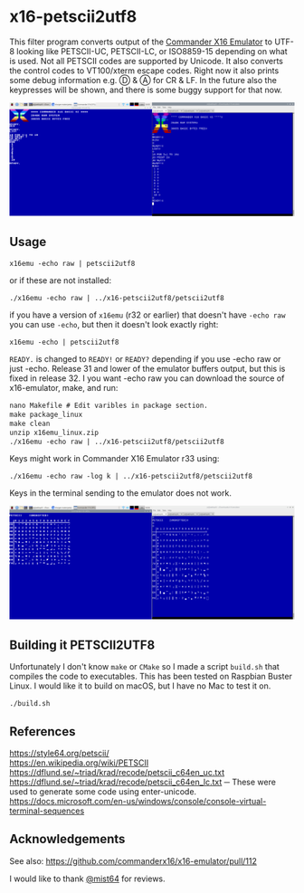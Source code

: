 # x16-petscii2utf8
This filter program converts output of the [Commander X16 Emulator](http://commanderx16.com) to UTF-8 looking like
PETSCII-UC, PETSCII-LC, or ISO8859-15 depending on what is used. Not all PETSCII codes are supported by Unicode.
It also converts the control codes to VT100/xterm escape codes. Right now it also prints some debug information
e.g. Ⓓ & Ⓐ for CR & LF. In the future also the keypresses will be shown, and there is some buggy support for that now.

![Startup with OLD](startup.png?raw=true "Startup with OLD")

## Usage

    x16emu -echo raw | petscii2utf8

or if these are not installed:

    ./x16emu -echo raw | ../x16-petscii2utf8/petscii2utf8
    
if you have a version of `x16emu` (r32 or earlier) that doesn't have `-echo raw` you can use `-echo`, but then it doesn't
look exactly right:

    x16emu -echo | petscii2utf8

`READY.` is changed to `READY!` or `READY?` depending if you use -echo raw or just -echo. Release 31 and lower of the
emulator buffers output, but this is fixed in release 32. I you want -echo raw you can download the source of x16-emulator,
make, and run:

    nano Makefile # Edit varibles in package section.
    make package_linux
    make clean
    unzip x16emu_linux.zip
    ./x16emu -echo raw | ../x16-petscii2utf8/petscii2utf8

Keys might work in Commander X16 Emulator r33 using:

    ./x16emu -echo raw -log k | ../x16-petscii2utf8/petscii2utf8

Keys in the terminal sending to the emulator does not work.    

![PETSCIIISO.BAS](petsciiiso-bas.png?raw=true "PETSCIIISO.BAS")
## Building it PETSCII2UTF8
Unfortunately I don't know `make` or `CMake` so I made a script `build.sh` that compiles the code to executables.
This has been tested on Raspbian Buster Linux. I would like it to build on macOS, but I have no Mac to test it on.

    ./build.sh

## References
https://style64.org/petscii/  
https://en.wikipedia.org/wiki/PETSCII  
https://dflund.se/~triad/krad/recode/petscii_c64en_uc.txt  
https://dflund.se/~triad/krad/recode/petscii_c64en_lc.txt ─ These were used to generate some code using enter-unicode.  
https://docs.microsoft.com/en-us/windows/console/console-virtual-terminal-sequences  

## Acknowledgements
See also: https://github.com/commanderx16/x16-emulator/pull/112

I would like to thank [@mist64](https://github.com/mist64) for reviews.
